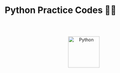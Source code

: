 <h1>Python Practice Codes 📖🐍</h1><br><br>



<p style="text-align: center;display: block;"><img src="https://s4.uupload.ir/files/2048px-python-logo-notext.svg_szvi.png" alt="Python" width="100" height="100"></p>